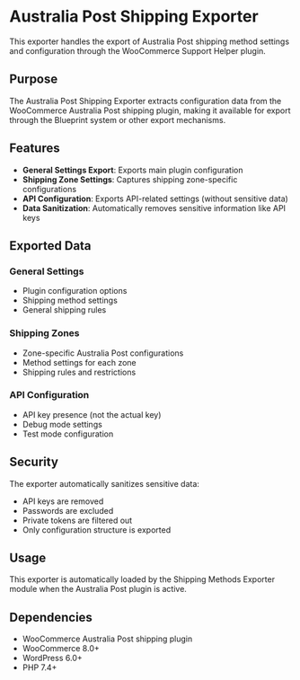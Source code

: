 # Australia Post Shipping Exporter

This exporter handles the export of Australia Post shipping method settings and configuration through the WooCommerce Support Helper plugin.

## Purpose

The Australia Post Shipping Exporter extracts configuration data from the WooCommerce Australia Post shipping plugin, making it available for export through the Blueprint system or other export mechanisms.

## Features

- **General Settings Export**: Exports main plugin configuration
- **Shipping Zone Settings**: Captures shipping zone-specific configurations
- **API Configuration**: Exports API-related settings (without sensitive data)
- **Data Sanitization**: Automatically removes sensitive information like API keys

## Exported Data

### General Settings
- Plugin configuration options
- Shipping method settings
- General shipping rules

### Shipping Zones
- Zone-specific Australia Post configurations
- Method settings for each zone
- Shipping rules and restrictions

### API Configuration
- API key presence (not the actual key)
- Debug mode settings
- Test mode configuration

## Security

The exporter automatically sanitizes sensitive data:
- API keys are removed
- Passwords are excluded
- Private tokens are filtered out
- Only configuration structure is exported

## Usage

This exporter is automatically loaded by the Shipping Methods Exporter module when the Australia Post plugin is active.

## Dependencies

- WooCommerce Australia Post shipping plugin
- WooCommerce 8.0+
- WordPress 6.0+
- PHP 7.4+
